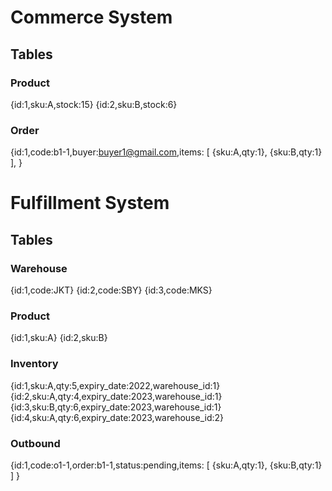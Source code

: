 # Commerce System

## Tables

### Product
{id:1,sku:A,stock:15}
{id:2,sku:B,stock:6}

### Order
{id:1,code:b1-1,buyer:buyer1@gmail.com,items:
	[
		{sku:A,qty:1},
		{sku:B,qty:1}
	],
}

# Fulfillment System

## Tables

### Warehouse
{id:1,code:JKT}
{id:2,code:SBY}
{id:3,code:MKS}

### Product
{id:1,sku:A}
{id:2,sku:B}

### Inventory
{id:1,sku:A,qty:5,expiry_date:2022,warehouse_id:1}
{id:2,sku:A,qty:4,expiry_date:2023,warehouse_id:1}
{id:3,sku:B,qty:6,expiry_date:2023,warehouse_id:1}
{id:4,sku:A,qty:6,expiry_date:2023,warehouse_id:2}


### Outbound
{id:1,code:o1-1,order:b1-1,status:pending,items:
	[
		{sku:A,qty:1},
		{sku:B,qty:1}
	]
}


